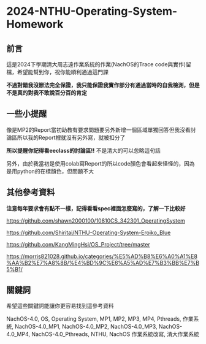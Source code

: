 # 2024-NTHU-Operating-System-Homework
## 前言
這是2024下學期清大周志遠作業系統的作業(NachOS的Trace code與實作)留檔，希望能幫到你，祝你能順利通過這門課

**不過對錯我沒辦法完全保證，我只能保證我實作部分有通過當時的自我檢測，但是不是真的對我不敢說百分百的肯定**
## 一些小提醒
像是MP2的Report當初助教有要求問題要另外新增一個區域單獨回答但我沒看討論區所以我的Report裡就沒有另外寫，就被扣分了

**所以提醒你記得看eeclass的討論區!!**
不是清大的可以忽略這句話

另外，由於我當初是使用colab寫Report的所以code顏色會看起來怪怪的，因為是用python的在標顏色，但問題不大
## 其他參考資料
**注意每年要求會有點不一樣，記得看看spec裡面怎麼寫的，了解一下比較好**

https://github.com/shawn2000100/10810CS_342301_OperatingSystem

https://github.com/Shiritai/NTHU-Operating-System-Eroiko_Blue

https://github.com/KangMingHsi/OS_Project/tree/master

https://morris821028.github.io/categories/%E5%AD%B8%E6%A0%A1%E8%AA%B2%E7%A8%8B/%E4%BD%9C%E6%A5%AD%E7%B3%BB%E7%B5%B1/

## 關鍵詞
希望這些關鍵詞能讓你更容易找到這參考資料

NachOS-4.0, OS, Operating System, MP1, MP2, MP3, MP4, Pthreads, 作業系統, NachOS-4.0_MP1, NachOS-4.0_MP2, NachOS-4.0_MP3, NachOS-4.0_MP4, NachOS-4.0_Pthreads, NTHU, NachOS 作業系統改寫, 清大作業系統